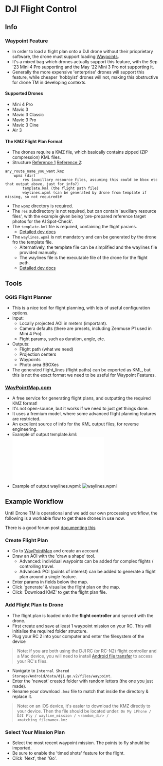 # DJI Flight Control

## Info

### Waypoint Feature

- In order to load a flight plan onto a DJI drone without their prioprietary software,
  the drone must support loading [Waypoints][1].
- It's a mixed bag which drones actually support this feature, with the Sep '23 Mini 4 Pro
  supporting and the May '22 Mini 3 Pro not supporting it.
- Generally the more expensive 'enterprise' drones will support this feature,
  while cheaper 'hobbyist' drones will not, making this obstructive for drone TM in
  developing contexts.

#### Supported Drones

- Mini 4 Pro
- Mavic 3
- Mavic 3 Classic
- Mavic 3 Pro
- Mavic 3 Cine
- Air 3

#### The KMZ Flight Plan Format

- The drones require a KMZ file, which basically contains zipped
  (ZIP compression) KML files.
- Structure [Reference 1][2] [Reference 2][3]:

```
any_route_name_you_want.kmz
	wpmz (dir)
		res (auxillary resource files, assuming this could be bbox etc that output above, just for info?)
		template.kml (the flight path file)
		waylines.wpml (can be generated by drone from template if missing, so not required)#
```

- The `wpmz` directory is required.
- The `res` subdirectory is not required, but can contain 'auxillary resource files', with the
  example given being 'pre-prepared reference target photos for the AI Spot-Check'.
- The `template.kml` file is required, containing the flight params.
  - [Detailed dev docs][4]
- The `waylines.wpml` is not mandatory and can be generated by the drone fro the template file.
  - Alternatively, the template file can be simplified and the waylines file provided manually.
  - The waylines file is the executable file of the drone for the flight path.
  - [Detailed dev docs][5]

## Tools

### QGIS Flight Planner

- This is a nice tool for flight planning, with lots of useful configuration options.
- Input:
	- Locally projected AOI in meters (important).
	- Camera defaults (there are presets, including Zenmuse P1 used in Mini 4 Pro).
	- Fight params, such as duration, angle, etc.
- Outputs:
	- Flight path (what we need)
	- Projection centers
	- Waypoints
	- Photo area BBOXes
- The generated flight_lines (flight paths) can be exported as KML, but this is not
  the exact format we need to be useful for Waypoint Features.

### [WayPointMap.com][6]

- A free service for generating flight plans, and outputting the required KMZ format!
- It's not open-source, but it works if we need to just get things done.
- It uses a fremium model, where some advanced flight planning features are restricted.
- An excellent source of info for the KML output files, for reverse engineering.
- Example of output template.kml: ![template.kml](./template.kml)
- Example of output waylines.wpml: ![waylines.wpml](./waylines.wpml)

## Example Workflow

Until Drone TM is operational and we add our own processing workflow, the following
is a workable flow to get these drones in use now.

There is a good forum post [documenting this][7]

### Create Flight Plan

- Go to [WayPointMap][6] and create an account.
- Draw an AOI with the 'draw a shape' tool.
  - Advanced: individual waypoints can be added for complex flights / controlling travel.
  - Advanced: POI (points of interest) can be added to generate a flight plan around a single 
    feature.
- Enter params in fields below the map.
- Click 'generate' & visualise the flight plan on the map.
- Click 'Download KMZ' to get the flight plan file.

### Add Flight Plan to Drone

- The flight plan is loaded onto the **flight controller** and synced with the drone.
- First create and save at least 1 waypoint mission on your RC.
  This will initialise the required folder structure.
- Plug your RC 2 into your computer and enter the filesystem of the device

> Note: if you are both using the DJI RC (or RC-N2) flight controller and a Mac device,
> you will need to install [Android file transfer][8] to access your RC's files.

- Navigate to `Internal Shared Storage/Android/data/dji.go.v2/files/waypoint`.
- Enter the 'newest' created folder with random letters (the one you just made).
- Rename your download `.kmz` file to match that inside the directory & replace it.

> Note: on an iOS device, it's easier to download the KMZ directly to your device.
> Then the file should be located under:
> `On My iPhone / DJI Fly / wayline_mission / <random_dir> / <matching_filename>.kmz`

### Select Your Mission Plan

- Select the most recent waypoint mission. The points to fly should be imported.
- Be sure to enable the 'timed shots' feature for the flight.
- Click 'Next', then 'Go'.

[1]: https://support.dji.com/help/content?customId=en-us03400007343&spaceId=34&re=US&lang=en&documentType=artical&paperDocType=paper "waypoints"

[2]: https://developer.dji.com/doc/cloud-api-tutorial/en/api-reference/dji-wpml/overview.html "kmz overview"

[3]: https://sdk-forum.dji.net/hc/en-us/articles/5975557266841-How-to-develop-waypoint-mission-What-are-the-format-standards-for-waypoint-mission-files "kmz high level"

[4]: https://developer.dji.com/doc/cloud-api-tutorial/en/api-reference/dji-wpml/template-kml.html "template.kml"

[5]: https://developer.dji.com/doc/cloud-api-tutorial/en/api-reference/dji-wpml/waylines-wpml.html "waylines.wpml"

[6]: https://www.waypointmap.com "waypointmap"

[7]: https://mavicpilots.com/threads/autonomous-3d-mapping-photogrammetry-tutorial-for-the-dji-mini-4-pro.144004/ "forum_waypointmap"

[8]: https://www.android.com/filetransfer/